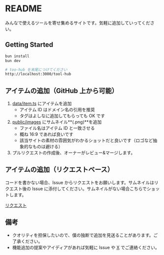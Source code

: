 # README

みんなで使えるツールを寄せ集めるサイトです。気軽に追加していってください。

## Getting Started

```bash
bun install
bun dev

# too-hub を末尾につけてください
http://localhost:3000/tool-hub
```

## アイテムの追加（GitHub 上から可能）

1. [data/item.ts](../../edit/main/data/item.ts) にアイテムを追加
   - アイテム ID はドメイン名の引用を推奨
   - タグはよしなに追加してもらっても OK です
2. [public/images](../../tree/main/public/images) にサムネイル**(.png)**を追加
   - ファイル名はアイテム ID と一致させる
   - 概ね 16:9 であれば良いです
   - 該当サイトの素材の雰囲気がわかるショットだと良いです（ロゴなど抽象的なものは避ける）
3. プルリクエストの作成後、オーナーがレビュー&マージします。

## アイテムの追加（リクエストベース）

コードを書かない場合、Issue からリクエストをお願いします。サムネイルはリクエスト後の Issue に添付してください。サムネイルがない場合こちらでショットします。

[リクエスト](https://github.com/dninomiya/tool-hub/issues/new?assignees=&labels=feature&projects=&template=new.yml&title=%5Bリクエスト%5D%3A+)

## 備考

- クオリティを担保したいので、僕の独断で追加を見送ることがあります。ご了承ください。
- 機能追加の提案やアイディアがあれば気軽に Issue や [X](https://x.com/d151005/status/1776989554639278583) でご連絡ください。
